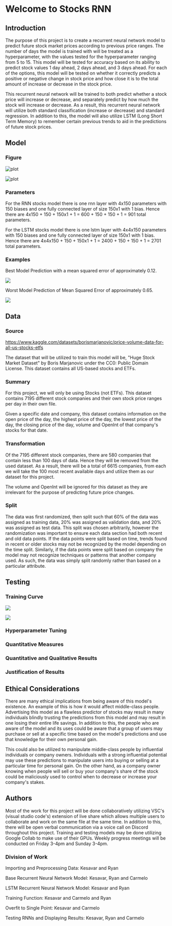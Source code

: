 # Welcome to Stocks RNN

## Introduction

The purpose of this project is to create a recurrent neural network model to predict future stock market prices according to previous price ranges. The number of days the model is trained with will be treated as a hyperparameter, with the values tested for the hyperparameter ranging from 5 to 15. This model will be tested for accuracy based on its ability to predict stock values 1 day ahead, 2 days ahead, and 3 days ahead. For each of the options, this model will be tested on whether it correctly predicts a positive or negative change in stock price and how close it is to the total amount of increase or decrease in the stock price.

This recurrent neural network will be trained to both predict whether a stock price will increase or decrease, and separately predict by how much the stock will increase or decrease. As a result, this recurrent neural network will utilize both standard classification (increase or decrease) and standard regression. In addition to this, the model will also utilize LSTM (Long Short Term Memory) to remember certain previous trends to aid in the predictions of future stock prices.

## Model

### Figure

![plot](./StocksRNNModelArchitecture.png)

![plot](./StocksLSTMModelArchitecture.png)

### Parameters

For the RNN stocks model there is one rnn layer with 4x150 parameters with 150 biases and one fully connected layer of size 150x1 with 1 bias. Hence there are 4x150 + 150 + 150x1 + 1 = 600 + 150 + 150 + 1 = 901 total parameters.

For the LSTM stocks model there is one lstm layer with 4x4x150 parameters with 150 biases and one fully connected layer of size 150x1 with 1 bias. Hence there are 4x4x150 + 150 + 150x1 + 1 = 2400 + 150 + 150 + 1 = 2701 total parameters.

### Examples

Best Model Prediction with a mean squared error of approximately 0.12.

![](./BestModelPrediction.png)

Worst Model Prediction of Mean Squared Error of approximately 0.65.

![](./WorstModelPrediction.png)

## Data

### Source

https://www.kaggle.com/datasets/borismarjanovic/price-volume-data-for-all-us-stocks-etfs

The dataset that will be utilized to train this model will be, "Huge Stock Market Dataset" by Boris Marjanovic under the CC0: Public Domain License. This dataset contains all US-based stocks and ETFs.

### Summary

For this project, we will only be using Stocks (not ETFs). This dataset contains 7195 different stock companies and their own stock price ranges per day in their own file.

Given a specific date and company, this dataset contains information on the open price of the day, the highest price of the day, the lowest price of the day, the closing price of the day, volume and OpenInt of that company's stocks for that date.

### Transformation

Of the 7195 different stock companies, there are 580 companies that contain less than 100 days of data. Hence they will be removed from the used dataset. As a result, there will be a total of 6615 companies, from each we will take the 100 most recent available days and utilize them as our dataset for this project.

The volume and OpenInt will be ignored for this dataset as they are irrelevant for the purpose of predicting future price changes.

### Split

The data was first randomized, then split such that 60% of the data was assigned as training data, 20% was assigned as validation data, and 20% was assigned as test data. This split was chosen arbitrarily, however the randomization was important to ensure each data section had both recent and old data points. If the data points were split based on time, trends found in recent or older stocks may not be recognized by the model depending on the time split. Similarly, if the data points were split based on company the model may not recognize techniques or patterns that another company used. As such, the data was simply split randomly rather than based on a particular attribute.

## Testing

### Training Curve

![](./RNNModel.png)

![](./LSTMModel.png)

### Hyperparameter Tuning

### Quantitative Measures

### Quantitative and Qualitative Results

### Justification of Results

## Ethical Considerations

There are many ethical implications from being aware of this model's existence. An example of this is how it would affect middle-class people. Advertising this model as a flawless predictor of stocks may result in many individuals blindly trusting the predictions from this model and may result in one losing their entire life savings. In addition to this, the people who are aware of the model and its uses could be aware that a group of users may purchase or sell at a specific time based on the model's predictions and use that knowledge for their own personal gain.

This could also be utilized to manipulate middle-class people by influential individuals or company owners. Individuals with a strong influential potential may use these predictions to manipulate users into buying or selling at a particular time for personal gain. On the other hand, as a company owner knowing when people will sell or buy your company's share of the stock could be maliciously used to control when to decrease or increase your company's stakes.

## Authors

Most of the work for this project will be done collaboratively utilizing VSC's (visual studio code's) extension of live share which allows multiple users to collaborate and work on the same file at the same time. In addition to this, there will be open verbal communication via a voice call on Discord throughout this project. Training and testing models may be done utilizing Google Collab to make use of their GPUs. Weekly progress meetings will be conducted on Friday 3-4pm and Sunday 3-4pm.

### Division of Work

Importing and Preprocessing Data: Kesavar and Ryan

Base Recurrent Neural Network Model: Kesavar, Ryan and Carmelo

LSTM Recurrent Neural Network Model: Kesavar and Ryan

Training Function: Kesavar and Carmelo and Ryan

Overfit to Single Point: Kesavar and Carmelo

Testing RNNs and Displaying Results: Kesavar, Ryan and Carmelo
